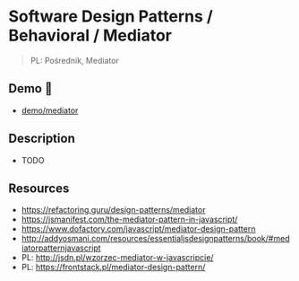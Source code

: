 # Software Design Patterns / Behavioral / Mediator

> PL: Pośrednik, Mediator

## Demo 🎉

* <a href="./demo/mediator/">demo/mediator</a>

## Description

* TODO

## Resources

* <https://refactoring.guru/design-patterns/mediator>
* <https://jsmanifest.com/the-mediator-pattern-in-javascript/>
* <https://www.dofactory.com/javascript/mediator-design-pattern>
* <http://addyosmani.com/resources/essentialjsdesignpatterns/book/#mediatorpatternjavascript>
* PL: <http://jsdn.pl/wzorzec-mediator-w-javascripcie/>
* PL: <https://frontstack.pl/mediator-design-pattern/>
